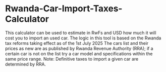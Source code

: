 # Rwanda-Car-Import-Taxes-Calculator
This calculator can be used to estimate in RwFs and USD how much it will cost you to import an used car. 
The logic in this tool is based on the Rwanda tax reforms taking effect as of the 1st July 2025
The cars list and their prices as new are as published by Rwanda Revenue Authority (RRA); if a certain car is not on the list try a car model and specifications within the same price range.
Note: Definitive taxes to import a given car are determined by RRA.
